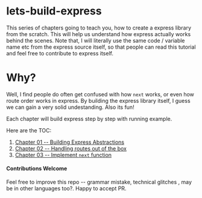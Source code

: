 # lets-build-express

This series of chapters going to teach you, how to create a express library from the scratch. This will help us understand how express actually works behind the scenes. Note that, I will literally use the same code / variable name etc from the express source itself, so that people can read this tutorial and feel free to contribute to express itself.

# Why?
Well, I find people do often get confused with how `next` works, or even how route order works in express. By building the express library itself, I guess we can gain a very solid undestanding. Also its fun! 

Each chapter will build express step by step with running example. 

Here are the TOC:

1. [Chapter 01 -- Building Express Abstractions](https://github.com/antoaravinth/lets-build-express/blob/master/chap01/CHAP01.md)
2. [Chapter 02 -- Handling routes out of the box](https://github.com/antoaravinth/lets-build-express/blob/master/chap02/CHAP02.md)
3. [Chapter 03 -- Implement `next` function](https://github.com/antoaravinth/lets-build-express/blob/master/chap03/CHAP03.md)

#### Contributions Welcome
Feel free to improve this repo -- grammar mistake, technical glitches , may be in other languages too?. Happy to accept PR.